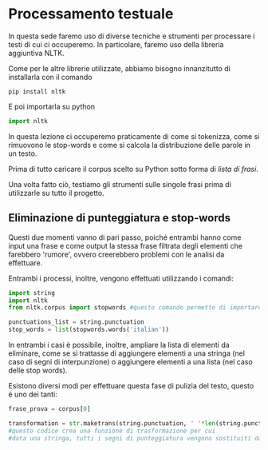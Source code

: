 # Processamento testuale

In questa sede faremo uso di diverse tecniche e strumenti per processare i testi di cui ci occuperemo. In particolare, faremo uso della libreria aggiuntiva NLTK.

Come per le altre librerie utilizzate, abbiamo bisogno innanzitutto di installarla con il comando
```
pip install nltk
```
E poi importarla su python
```python
import nltk
```

In questa lezione ci occuperemo praticamente di come si tokenizza, come si rimuovono le stop-words e come si calcola la distribuzione delle parole in un testo.

Prima di tutto caricare il corpus scelto su Python sotto forma di *lista di frasi*.

Una volta fatto ciò, testiamo gli strumenti sulle singole frasi prima di utilizzarle su tutto il progetto.

## Eliminazione di punteggiatura e stop-words

Questi due momenti vanno di pari passo, poiché entrambi hanno come input una frase e come output la stessa frase filtrata degli elementi che farebbero 'rumore', ovvero creerebbero problemi con le analisi da effettuare.

Entrambi i processi, inoltre, vengono effettuati utilizzando i comandi:

```python
import string
import nltk
from nltk.corpus import stopwords #questo comando permette di importare sottomoduli da una libreria

punctuations_list = string.punctuation
stop_words = list(stopwords.words('italian')) 

```
In entrambi i casi è possibile, inoltre, ampliare la lista di elementi da eliminare, come se si trattasse di aggiungere elementi a una stringa (nel caso di segni di interpunzione) o aggiungere elementi a una lista (nel caso delle stop words). 

Esistono diversi modi per effettuare questa fase di pulizia del testo, questo è uno dei tanti:
```python
frase_prova = corpus[0]

transformation = str.maketrans(string.punctuation, ' '*len(string.punctuation))
#questo codice crea una funzione di trasformazione per cui
#data una stringa, tutti i segni di punteggiatura vengono sostituiti da spazi



```
